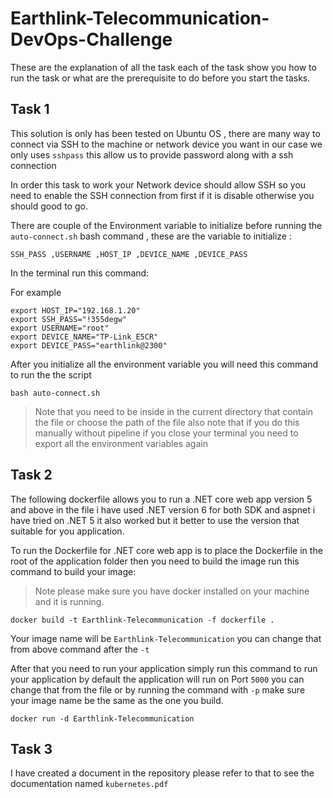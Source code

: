 # Earthlink-Telecommunication-DevOps-Challenge
These are the explanation of all the task each of the task show you how to run the task or what are the prerequisite to do before you start the tasks.
## Task 1
This solution is only has been tested on Ubuntu OS , there are many way to connect via SSH to the machine or network device you want in our case we only uses `sshpass` this allow us to provide password along with a ssh connection 

In order this task to work your Network device should allow SSH so you need to enable the SSH connection from first if it is disable otherwise you should good to go.

There are couple of the Environment variable to initialize before running the `auto-connect.sh` bash command , these are the variable to initialize :

    SSH_PASS ,USERNAME ,HOST_IP ,DEVICE_NAME ,DEVICE_PASS

In the terminal run this command:

For example
```
export HOST_IP="192.168.1.20" 
export SSH_PASS="!355degw" 
export USERNAME="root"
export DEVICE_NAME="TP-Link_E5CR"
export DEVICE_PASS="earthlink@2300"
```
After you initialize all the environment variable you will need this command to run the the script

```
bash auto-connect.sh
```

> Note that you need to be inside in the current directory that contain the file or choose the path of the file also note that  if you do this manually without pipeline if you close your terminal you need to export all the environment variables again 


## Task 2
The following dockerfile allows you to run a .NET core web app version 5 and above in the file i have used .NET version 6 for both SDK and aspnet i have tried on .NET 5 it also worked but it better to use the version that suitable for you application.

To run the Dockerfile for .NET core web app is to place the Dockerfile in the root of the application folder then you need to build the image run this command to build your image:

> Note please make sure you have docker installed on your machine and it is running.

```
docker build -t Earthlink-Telecommunication -f dockerfile .
```
Your image name will be `Earthlink-Telecommunication` you can change that from above command after the `-t`

After that you need to run your application simply run this command to run your application by default the application will run on Port `5000` you can change that from the file or by running the command with `-p` make sure your image name be the same as the one you build.
```
docker run -d Earthlink-Telecommunication
```

## Task 3
I have created a document in the repository please refer to that to see the documentation named `kubernetes.pdf`

